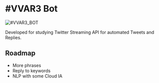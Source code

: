 # #VVAR3 Bot

![#VVAR3_BOT](https://i.imgur.com/BC4PHta.jpg)

Developed for studying Twitter Streaming API for automated Tweets and Replies.

## Roadmap
- More phrases
- Reply to keywords
- NLP with some Cloud IA